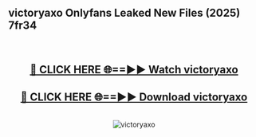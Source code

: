 <h2>victoryaxo Onlyfans Leaked New Files (2025) 7fr34</h2>
<br>
<div align="center">
<h2><a href="https://mediafiles.top/victoryaxo&ref=git" rel="nofollow">🔴 CLICK HERE 🌐==►► Watch victoryaxo</a></h2>
<h2><a href="https://mediafiles.top/victoryaxo&ref=git" rel="nofollow">🔴 CLICK HERE 🌐==►► Download victoryaxo</a></h2>
<br>
<a href="https://mediafiles.top/victoryaxo&ref=git" rel="nofollow" data-target="animated-image.originalLink"><img src="https://i.ibb.co.com/xMMVF88/686577567.gif" alt="victoryaxo" style="max-width: 100%; display: inline-block;" data-target="animated-image.originalImage"></a>
</div>
<br>
<br>